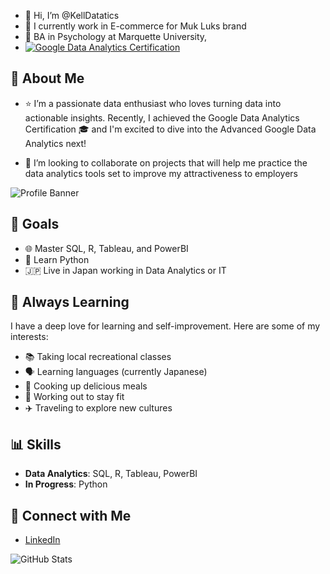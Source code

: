 - 👋 Hi, I’m @KellDatatics
- 💼 I currently work in E-commerce for Muk Luks brand
- 🏫 BA in Psychology at Marquette University,
- [![Google Data Analytics Certification](https://images.credly.com/size/110x110/images/d41de2b7-cbc2-47ec-bcf1-ebecbe83872f/GCC_badge_DA_1000x1000.png)](https://www.credly.com/badges/7bc250ae-8758-4a52-ac8c-fe10fea90340/linked_in_profile)
## 🌟 About Me
- ⭐ I’m a passionate data enthusiast who loves turning data into actionable insights. Recently, I achieved the Google Data Analytics Certification 🎓 and I'm excited to dive into the       Advanced Google Data Analytics next! 

- 💞️ I’m looking to collaborate on projects that will help me practice the data analytics tools set to improve my attractiveness to employers

![Profile Banner](https://media.licdn.com/dms/image/D4E16AQEQ7v6bUhf5oQ/profile-displaybackgroundimage-shrink_350_1400/0/1710988382083?e=1727308800&v=beta&t=YfmLD_BpgAYB8aqyhfWlktswGEqZjD7-ozSrfz6jVjQ) 

## 🎯 Goals

- 🌐 Master SQL, R, Tableau, and PowerBI
- 🐍 Learn Python
- 🇯🇵 Live in Japan working in Data Analytics or IT

## 🌱 Always Learning

I have a deep love for learning and self-improvement. Here are some of my interests:

- 📚 Taking local recreational classes
- 🗣️ Learning languages (currently Japanese)
- 🍳 Cooking up delicious meals
- 💪 Working out to stay fit
- ✈️ Traveling to explore new cultures

## 📊 Skills

- **Data Analytics**: SQL, R, Tableau, PowerBI
- **In Progress**: Python

## 🔗 Connect with Me

- [LinkedIn](www.linkedin.com/in/kelly-m-49a275286)

![GitHub Stats](https://github-readme-stats.vercel.app/api?username=KellDatatics&show_icons=true&theme=tokyonight)


<!---
KellDatatics/KellDatatics is a ✨ special ✨ repository because its `README.md` (this file) appears on your GitHub profile.
You can click the Preview link to take a look at your changes.
--->
